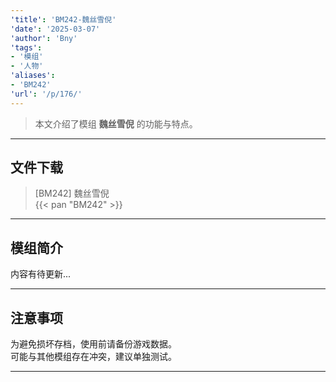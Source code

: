 ```yaml
---
'title': 'BM242-魏丝雪倪'
'date': '2025-03-07'
'author': 'Bny'
'tags':
- '模组'
- '人物'
'aliases':
- 'BM242'
'url': '/p/176/'
---
```


> 本文介绍了模组 **魏丝雪倪** 的功能与特点。

---

## 文件下载

> [BM242] 魏丝雪倪  
{{< pan "BM242" >}}  

---

## 模组简介

>  
内容有待更新...  

---

## 注意事项

>  
为避免损坏存档，使用前请备份游戏数据。  
可能与其他模组存在冲突，建议单独测试。  

---

